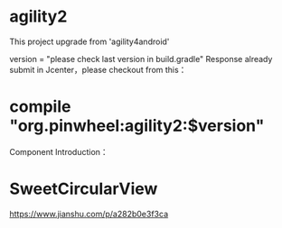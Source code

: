 # agility2
This project upgrade from 'agility4android'

version = "please check last version in build.gradle"
Response already submit in Jcenter，please checkout from this：
# compile "org.pinwheel:agility2:$version"


Component Introduction：
# SweetCircularView
https://www.jianshu.com/p/a282b0e3f3ca
